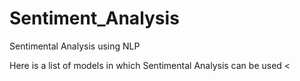 # Sentiment_Analysis
Sentimental Analysis using NLP

Here is a list of models in which Sentimental Analysis can be used 
<
